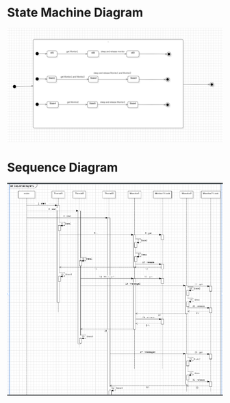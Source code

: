 # State Machine Diagram
![StateMachineDiagram.PNG](diagrams%2FStateMachineDiagram.PNG)
# Sequence Diagram
![SequenceDiagram.PNG](diagrams%2FSequenceDiagram.PNG)